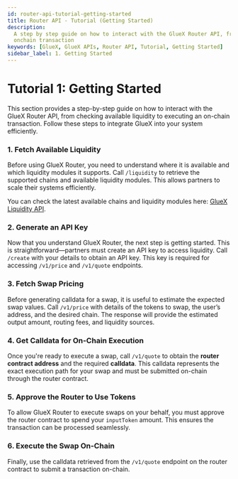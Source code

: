 ```yaml
---
id: router-api-tutorial-getting-started
title: Router API - Tutorial (Getting Started)
description:
  A step by step guide on how to interact with the GlueX Router API, from checking available liquidity to executing an
  onchain transaction
keywords: [GlueX, GlueX APIs, Router API, Tutorial, Getting Started]
sidebar_label: 1. Getting Started
---
```



<head>
    <!-- Meta -->
    <meta charset="UTF-8"/>
    <meta name="viewport" content="width=device-width, initial-scale=1.0"/>
    <meta name="description" content="A step by step guide on how to interact with the GlueX Router API, from checking available liquidity to executing an onchain transaction" />
    <meta name="keywords" content="GlueX, GlueX APIs, Router API, Tutorial, Getting Started" />
    <meta name="author" content="GlueX Protocol" />
    <!-- Open Graph -->
    <meta property="og:title" content="Router API - Tutorial (Getting Started) | GlueX Protocol" />
    <meta property="og:description" content="A step by step guide on how to interact with the GlueX Router API, from checking available liquidity to executing an onchain transaction" />
    <meta property="og:image" content="https://docs.gluex.xyz/banner.jpg" />
    <meta property="og:url" content="https://docs.gluex.xyz/gluex-apis/router-api/tutorials/router-api-tutorial-getting-started" />
    <meta property="og:type" content="website" />
    <!-- Twitter -->
    <meta name="twitter:title" content="Router API - Tutorial (Getting Started) | GlueX Protocol" />
    <meta name="twitter:url" content="https://docs.gluex.xyz/gluex-apis/router-api/tutorials/router-api-tutorial-getting-started" />
    <meta name="twitter:description" content="A step by step guide on how to interact with the GlueX Router API, from checking available liquidity to executing an onchain transaction" />
    <meta name="twitter:image" content="https://docs.gluex.xyz/banner.jpg" />
    <meta name="twitter:card" content="https://docs.gluex.xyz/banner.jpg" />
</head>

# Tutorial 1: Getting Started

This section provides a step-by-step guide on how to interact with the GlueX Router API, from checking available
liquidity to executing an on-chain transaction. Follow these steps to integrate GlueX into your system efficiently.

### **1. Fetch Available Liquidity**

Before using GlueX Router, you need to understand where it is available and which liquidity modules it supports. Call
`/liquidity` to retrieve the supported chains and available liquidity modules. This allows partners to scale their
systems efficiently.

You can check the latest available chains and liquidity modules here:
[GlueX Liquidity API](https://router.gluex.xyz/liquidity).

### **2. Generate an API Key**

Now that you understand GlueX Router, the next step is getting started. This is straightforward—partners must create an
API key to access liquidity. Call `/create` with your details to obtain an API key. This key is required for accessing
`/v1/price` and `/v1/quote` endpoints.

### **3. Fetch Swap Pricing**

Before generating calldata for a swap, it is useful to estimate the expected swap values. Call `/v1/price` with details of
the tokens to swap, the user’s address, and the desired chain. The response will provide the estimated output amount,
routing fees, and liquidity sources.

### **4. Get Calldata for On-Chain Execution**

Once you're ready to execute a swap, call `/v1/quote` to obtain the **router contract address** and the required
**calldata**. This calldata represents the exact execution path for your swap and must be submitted on-chain through the
router contract.

### **5. Approve the Router to Use Tokens**

To allow GlueX Router to execute swaps on your behalf, you must approve the router contract to spend your `inputToken`
amount. This ensures the transaction can be processed seamlessly.

### **6. Execute the Swap On-Chain**

Finally, use the calldata retrieved from the `/v1/quote` endpoint on the router contract to submit a transaction on-chain.
